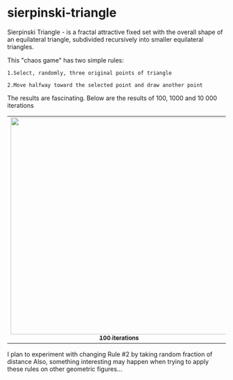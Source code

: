 # sierpinski-triangle
Sierpinski Triangle - is a fractal attractive fixed set with the overall shape of an equilateral triangle, subdivided recursively into smaller equilateral triangles.

This "chaos game" has two simple rules:
 ```
1.Select, randomly, three original points of triangle

2.Move halfway toward the selected point and draw another point
```
The results are fascinating. Below are the results of 100, 1000 and 10 000 iterations

<table>
  <tr>
    <td align="center">
      <a href="#">
        <img src="https://user-images.githubusercontent.com/67789989/161301736-eb9263fb-37b9-4b2e-b920-7d879412a977.png" width="500px;"/><br>
        <sub>
          <b>100 iterations</b>
        </sub>
      </a>
    </td>
    <td align="center">
      <a href="#">
        <img src="https://user-images.githubusercontent.com/67789989/161301766-091364f6-5f0f-4fde-b780-ebef08c4e34a.png" width="500px;"/><br>
        <sub>
          <b>1000 iterations</b>
        </sub>
      </a>
    </td>
    <td align="center">
      <a href="#">
        <img src="https://user-images.githubusercontent.com/67789989/161301783-01e545f9-404c-4cc4-8c81-cb85507ad3f9.png" width="500px;"/><br>
        <sub>
          <b>10 000 iterations</b>
        </sub>
      </a>
    </td>
  </tr>
</table>

I plan to experiment with changing Rule #2 by taking random fraction of distance
Also, something interesting may happen when trying to apply these rules on other geometric figures...
